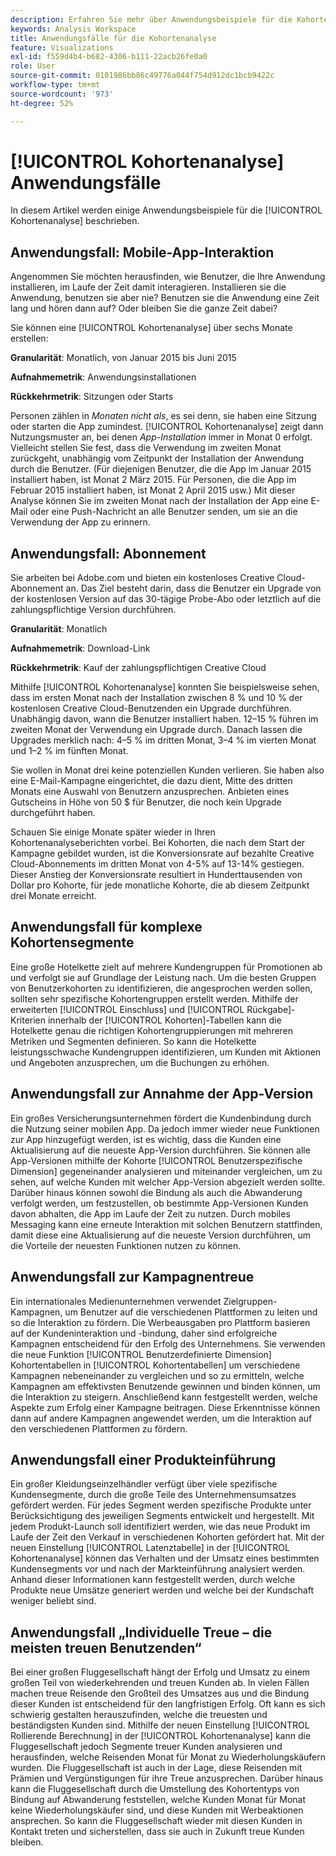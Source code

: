 ```yaml
---
description: Erfahren Sie mehr über Anwendungsbeispiele für die Kohortenanalyse.
keywords: Analysis Workspace
title: Anwendungsfälle für die Kohortenanalyse
feature: Visualizations
exl-id: f559d4b4-b682-4306-b111-22acb26fe0a0
role: User
source-git-commit: 0101986bb86c49776a044f754d912dc1bcb9422c
workflow-type: tm+mt
source-wordcount: '973'
ht-degree: 52%

---
```


# [!UICONTROL Kohortenanalyse] Anwendungsfälle

In diesem Artikel werden einige Anwendungsbeispiele für die [!UICONTROL Kohortenanalyse] beschrieben.

## Anwendungsfall: Mobile-App-Interaktion

Angenommen Sie möchten herausfinden, wie Benutzer, die Ihre Anwendung installieren, im Laufe der Zeit damit interagieren. Installieren sie die Anwendung, benutzen sie aber nie? Benutzen sie die Anwendung eine Zeit lang und hören dann auf? Oder bleiben Sie die ganze Zeit dabei?

Sie können eine [!UICONTROL Kohortenanalyse] über sechs Monate erstellen:

**Granularität**: Monatlich, von Januar 2015 bis Juni 2015

**Aufnahmemetrik**: Anwendungsinstallationen

**Rückkehrmetrik**: Sitzungen oder Starts

Personen zählen in *Monaten nicht als*, es sei denn, sie haben eine Sitzung oder starten die App zumindest. [!UICONTROL Kohortenanalyse] zeigt dann Nutzungsmuster an, bei denen *App-Installation* immer in Monat 0 erfolgt. Vielleicht stellen Sie fest, dass die Verwendung im zweiten Monat zurückgeht, unabhängig vom Zeitpunkt der Installation der Anwendung durch die Benutzer. (Für diejenigen Benutzer, die die App im Januar 2015 installiert haben, ist Monat 2 März 2015. Für Personen, die die App im Februar 2015 installiert haben, ist Monat 2 April 2015 usw.) Mit dieser Analyse können Sie im zweiten Monat nach der Installation der App eine E-Mail oder eine Push-Nachricht an alle Benutzer senden, um sie an die Verwendung der App zu erinnern.

## Anwendungsfall: Abonnement

Sie arbeiten bei Adobe.com und bieten ein kostenloses Creative Cloud-Abonnement an. Das Ziel besteht darin, dass die Benutzer ein Upgrade von der kostenlosen Version auf das 30-tägige Probe-Abo oder letztlich auf die zahlungspflichtige Version durchführen.

**Granularität**: Monatlich

**Aufnahmemetrik**: Download-Link

**Rückkehrmetrik**: Kauf der zahlungspflichtigen Creative Cloud

Mithilfe [!UICONTROL Kohortenanalyse] konnten Sie beispielsweise sehen, dass im ersten Monat nach der Installation zwischen 8 % und 10 % der kostenlosen Creative Cloud-Benutzenden ein Upgrade durchführen. Unabhängig davon, wann die Benutzer installiert haben. 12–15 % führen im zweiten Monat der Verwendung ein Upgrade durch. Danach lassen die Upgrades merklich nach: 4–5 % im dritten Monat, 3–4 % im vierten Monat und 1–2 % im fünften Monat.

Sie wollen in Monat drei keine potenziellen Kunden verlieren. Sie haben also eine E-Mail-Kampagne eingerichtet, die dazu dient, Mitte des dritten Monats eine Auswahl von Benutzern anzusprechen. Anbieten eines Gutscheins in Höhe von 50 $ für Benutzer, die noch kein Upgrade durchgeführt haben.

Schauen Sie einige Monate später wieder in Ihren Kohortenanalyseberichten vorbei. Bei Kohorten, die nach dem Start der Kampagne gebildet wurden, ist die Konversionsrate auf bezahlte Creative Cloud-Abonnements im dritten Monat von 4-5% auf 13-14% gestiegen. Dieser Anstieg der Konversionsrate resultiert in Hunderttausenden von Dollar pro Kohorte, für jede monatliche Kohorte, die ab diesem Zeitpunkt drei Monate erreicht.

## Anwendungsfall für komplexe Kohortensegmente

Eine große Hotelkette zielt auf mehrere Kundengruppen für Promotionen ab und verfolgt sie auf Grundlage der Leistung nach. Um die besten Gruppen von Benutzerkohorten zu identifizieren, die angesprochen werden sollen, sollten sehr spezifische Kohortengruppen erstellt werden. Mithilfe der erweiterten [!UICONTROL Einschluss] und [!UICONTROL Rückgabe]-Kriterien innerhalb der [!UICONTROL Kohorten]-Tabellen kann die Hotelkette genau die richtigen Kohortengruppierungen mit mehreren Metriken und Segmenten definieren. So kann die Hotelkette leistungsschwache Kundengruppen identifizieren, um Kunden mit Aktionen und Angeboten anzusprechen, um die Buchungen zu erhöhen.

## Anwendungsfall zur Annahme der App-Version

Ein großes Versicherungsunternehmen fördert die Kundenbindung durch die Nutzung seiner mobilen App. Da jedoch immer wieder neue Funktionen zur App hinzugefügt werden, ist es wichtig, dass die Kunden eine Aktualisierung auf die neueste App-Version durchführen. Sie können alle App-Versionen mithilfe der Kohorte [!UICONTROL Benutzerspezifische Dimension] gegeneinander analysieren und miteinander vergleichen, um zu sehen, auf welche Kunden mit welcher App-Version abgezielt werden sollte. Darüber hinaus können sowohl die Bindung als auch die Abwanderung verfolgt werden, um festzustellen, ob bestimmte App-Versionen Kunden davon abhalten, die App im Laufe der Zeit zu nutzen. Durch mobiles Messaging kann eine erneute Interaktion mit solchen Benutzern stattfinden, damit diese eine Aktualisierung auf die neueste Version durchführen, um die Vorteile der neuesten Funktionen nutzen zu können.

## Anwendungsfall zur Kampagnentreue

Ein internationales Medienunternehmen verwendet Zielgruppen-Kampagnen, um Benutzer auf die verschiedenen Plattformen zu leiten und so die Interaktion zu fördern. Die Werbeausgaben pro Plattform basieren auf der Kundeninteraktion und -bindung, daher sind erfolgreiche Kampagnen entscheidend für den Erfolg des Unternehmens. Sie verwenden die neue Funktion [!UICONTROL Benutzerdefinierte Dimension] Kohortentabellen in [!UICONTROL Kohortentabellen] um verschiedene Kampagnen nebeneinander zu vergleichen und so zu ermitteln, welche Kampagnen am effektivsten Benutzende gewinnen und binden können, um die Interaktion zu steigern. Anschließend kann festgestellt werden, welche Aspekte zum Erfolg einer Kampagne beitragen. Diese Erkenntnisse können dann auf andere Kampagnen angewendet werden, um die Interaktion auf den verschiedenen Plattformen zu fördern.

## Anwendungsfall einer Produkteinführung

Ein großer Kleidungseinzelhändler verfügt über viele spezifische Kundensegmente, durch die große Teile des Unternehmensumsatzes gefördert werden. Für jedes Segment werden spezifische Produkte unter Berücksichtigung des jeweiligen Segments entwickelt und hergestellt. Mit jedem Produkt-Launch soll identifiziert werden, wie das neue Produkt im Laufe der Zeit den Verkauf in verschiedenen Kohorten gefördert hat. Mit der neuen Einstellung [!UICONTROL Latenztabelle] in der [!UICONTROL Kohortenanalyse] können das Verhalten und der Umsatz eines bestimmten Kundensegments vor und nach der Markteinführung analysiert werden. Anhand dieser Informationen kann festgestellt werden, durch welche Produkte neue Umsätze generiert werden und welche bei der Kundschaft weniger beliebt sind.

## Anwendungsfall „Individuelle Treue – die meisten treuen Benutzenden“

Bei einer großen Fluggesellschaft hängt der Erfolg und Umsatz zu einem großen Teil von wiederkehrenden und treuen Kunden ab. In vielen Fällen machen treue Reisende den Großteil des Umsatzes aus und die Bindung dieser Kunden ist entscheidend für den langfristigen Erfolg. Oft kann es sich schwierig gestalten herauszufinden, welche die treuesten und beständigsten Kunden sind. Mithilfe der neuen Einstellung [!UICONTROL Rollierende Berechnung] in der [!UICONTROL Kohortenanalyse] kann die Fluggesellschaft jedoch Segmente treuer Kunden analysieren und herausfinden, welche Reisenden Monat für Monat zu Wiederholungskäufern wurden. Die Fluggesellschaft ist auch in der Lage, diese Reisenden mit Prämien und Vergünstigungen für ihre Treue anzusprechen. Darüber hinaus kann die Fluggesellschaft durch die Umstellung des Kohortentyps von Bindung auf Abwanderung feststellen, welche Kunden Monat für Monat keine Wiederholungskäufer sind, und diese Kunden mit Werbeaktionen ansprechen. So kann die Fluggesellschaft wieder mit diesen Kunden in Kontakt treten und sicherstellen, dass sie auch in Zukunft treue Kunden bleiben.
